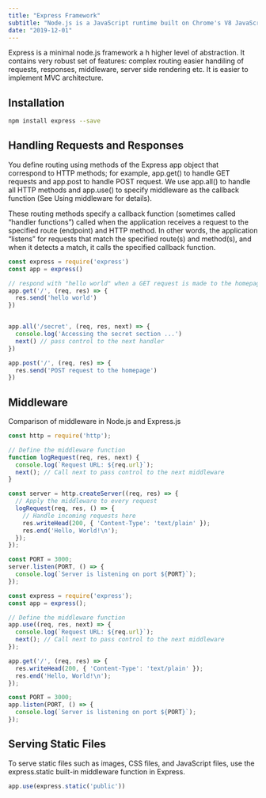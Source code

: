 ```yaml
---
title: "Express Framework"
subtitle: "Node.js is a JavaScript runtime built on Chrome's V8 JavaScript engine."
date: "2019-12-01"
---
```



Express is a minimal node.js framework a h higher level of abstraction. It contains very robust set of features: complex routing easier handiling of requests, responses, middleware, server side rendering etc. It is easier to implement MVC architecture.


## Installation

```bash
npm install express --save
```

## Handling Requests and Responses

You define routing using methods of the Express app object that correspond to HTTP methods; for example, app.get() to handle GET requests and app.post to handle POST request. We use app.all() to handle all HTTP methods and app.use() to specify middleware as the callback function (See Using middleware for details).

These routing methods specify a callback function (sometimes called “handler functions”) called when the application receives a request to the specified route (endpoint) and HTTP method. In other words, the application “listens” for requests that match the specified route(s) and method(s), and when it detects a match, it calls the specified callback function.


```javascript
const express = require('express')
const app = express()

// respond with "hello world" when a GET request is made to the homepage
app.get('/', (req, res) => {
  res.send('hello world')
})


app.all('/secret', (req, res, next) => {
  console.log('Accessing the secret section ...')
  next() // pass control to the next handler
})

app.post('/', (req, res) => {
  res.send('POST request to the homepage')
})

```



## Middleware

Comparison of middleware in Node.js and Express.js

```javascript
const http = require('http');

// Define the middleware function
function logRequest(req, res, next) {
  console.log(`Request URL: ${req.url}`);
  next(); // Call next to pass control to the next middleware
}

const server = http.createServer((req, res) => {
  // Apply the middleware to every request
  logRequest(req, res, () => {
    // Handle incoming requests here
    res.writeHead(200, { 'Content-Type': 'text/plain' });
    res.end('Hello, World!\n');
  });
});

const PORT = 3000;
server.listen(PORT, () => {
  console.log(`Server is listening on port ${PORT}`);
});
```

```javascript
const express = require('express');
const app = express();

// Define the middleware function
app.use((req, res, next) => {
  console.log(`Request URL: ${req.url}`);
  next(); // Call next to pass control to the next middleware
});

app.get('/', (req, res) => {
  res.writeHead(200, { 'Content-Type': 'text/plain' });
  res.end('Hello, World!\n');
});

const PORT = 3000;
app.listen(PORT, () => {
  console.log(`Server is listening on port ${PORT}`);
});
```

## Serving Static Files

To serve static files such as images, CSS files, and JavaScript files, use the express.static built-in middleware function in Express.

```javascript
app.use(express.static('public'))
```

